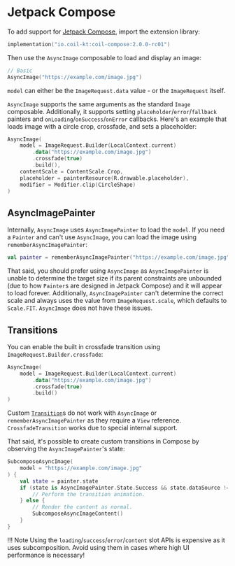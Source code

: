 # Jetpack Compose

To add support for [Jetpack Compose](https://developer.android.com/jetpack/compose), import the extension library:

```kotlin
implementation("io.coil-kt:coil-compose:2.0.0-rc01")
```

Then use the `AsyncImage` composable to load and display an image:

```kotlin
// Basic
AsyncImage("https://example.com/image.jpg")
```

`model` can either be the `ImageRequest.data` value - or the `ImageRequest` itself.

`AsyncImage` supports the same arguments as the standard `Image` composable. Additionally, it supports setting `placeholder`/`error`/`fallback` painters and `onLoading`/`onSuccess`/`onError` callbacks. Here's an example that loads image with a circle crop, crossfade, and sets a placeholder:

```kotlin
AsyncImage(
    model = ImageRequest.Builder(LocalContext.current)
        .data("https://example.com/image.jpg")
        .crossfade(true)
        .build(),
    contentScale = ContentScale.Crop,
    placeholder = painterResource(R.drawable.placeholder),
    modifier = Modifier.clip(CircleShape)
)
```

## AsyncImagePainter

Internally, `AsyncImage` uses `AsyncImagePainter` to load the `model`. If you need a `Painter` and can't use `AsyncImage`, you can load the image using `rememberAsyncImagePainter`:

```kotlin
val painter = rememberAsyncImagePainter("https://example.com/image.jpg")
```

That said, you should prefer using `AsyncImage` as `AsyncImagePainter` is unable to determine the target size if its parent constraints are unbounded (due to how `Painter`s are designed in Jetpack Compose) and it will appear to load forever. Additionally, `AsyncImagePainter` can't determine the correct scale and always uses the value from `ImageRequest.scale`, which defaults to `Scale.FIT`. `AsyncImage` does not have these issues.

## Transitions

You can enable the built in crossfade transition using `ImageRequest.Builder.crossfade`:

```kotlin
AsyncImage(
    model = ImageRequest.Builder(LocalContext.current)
        .data("https://example.com/image.jpg")
        .crossfade(true)
        .build()
)
```

Custom [`Transition`](transitions.md)s do not work with `AsyncImage` or `rememberAsyncImagePainter` as they require a `View` reference. `CrossfadeTransition` works due to special internal support.

That said, it's possible to create custom transitions in Compose by observing the `AsyncImagePainter`'s state:

```kotlin
SubcomposeAsyncImage(
    model = "https://example.com/image.jpg"
) {
    val state = painter.state
    if (state is AsyncImagePainter.State.Success && state.dataSource != DataSource.MEMORY_CACHE) {
        // Perform the transition animation.
    } else {
        // Render the content as normal.
        SubcomposeAsyncImageContent()
    }
}
```

!!! Note
    Using the `loading`/`success`/`error`/`content` slot APIs is expensive as it uses subcomposition. Avoid using them in cases where high UI performance is necessary!
